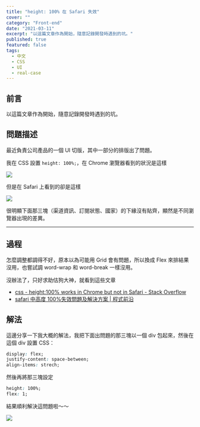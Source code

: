 ```yaml
---
title: "height: 100% 在 Safari 失效"
cover: ""
category: "Front-end"
date: "2021-03-11"
excerpt: "以這篇文章作為開始，隨意記錄開發時遇到的坑。"
published: true
featured: false
tags:
  - 中文
  - CSS
  - UI
  - real-case
---
```


## 前言

以這篇文章作為開始，隨意記錄開發時遇到的坑。

## 問題描述

最近負責公司產品的一個 UI 切版，其中一部分的排版出了問題。

我在 CSS 設置 `height: 100%;`，在 Chrome 瀏覽器看到的狀況是這樣

![](https://i.imgur.com/rjb5X0H.png)

但是在 Safari 上看到的卻是這樣

![](https://i.imgur.com/L3ZnQHI.png)

很明顯下面那三塊（渠道資訊、訂閱狀態、國家）的下緣沒有貼齊，顯然是不同瀏覽器出現的差異。

---

## 過程

怎麼調整都調得不好，原本以為可能用 Grid 會有問題，所以換成 Flex 來排結果沒用，也嘗試調 word-wrap 和 word-break 一樣沒用。

沒辦法了，只好求助估狗大神，就看到這些文章

- [css - height:100% works in Chrome but not in Safari - Stack Overflow](https://stackoverflow.com/questions/43381836/height100-works-in-chrome-but-not-in-safari/43382986)
- [safari 中高度 100%失效問題及解決方案 | 程式前沿](https://codertw.com/%E7%A8%8B%E5%BC%8F%E8%AA%9E%E8%A8%80/755535/)

## 解法

這邊分享一下我大概的解法，我把下面出問題的那三塊以一個 div 包起來，然後在這個 div 設置 CSS：

```css
display: flex;
justify-content: space-between;
align-items: strech;
```

然後再將那三塊設定

```css
height: 100%;
flex: 1;
```

結果順利解決這問題啦～～

![](https://i.imgur.com/krE9gue.png)
